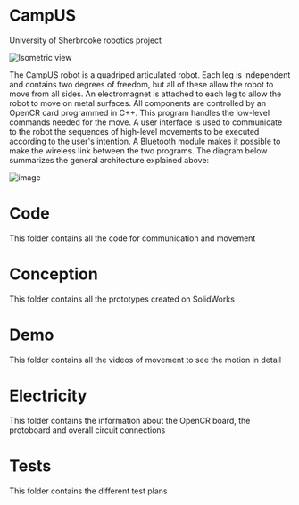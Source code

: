 # CampUS
University of Sherbrooke robotics project
  
  ![Isometric view](https://user-images.githubusercontent.com/98042679/154827627-ff07e487-ea2e-4c38-a949-d4acb07813e9.JPG)
  
The CampUS robot is a quadriped articulated robot. Each leg is independent and contains two degrees of freedom, but all of these allow the robot to move from all sides.   An electromagnet is attached to each leg to allow the robot to move on metal surfaces. All components are controlled by an OpenCR card programmed in C++. This program handles the low-level commands needed for the move. A user interface is used to communicate to the robot the sequences of high-level movements to be executed according to the user's intention. A Bluetooth module makes it possible to make the wireless link between the two programs. The diagram below summarizes the general architecture explained above:
 
 ![image](https://user-images.githubusercontent.com/61423054/162639223-134e0a69-dd2f-4870-b7c9-a94922945497.png)


# Code

  This folder contains all the code for communication and movement
  
# Conception 

  This folder contains all the prototypes created on SolidWorks

# Demo 

  This folder contains all the videos of movement to see the motion in detail
  
# Electricity

  This folder contains the information about the OpenCR board, the protoboard and overall circuit   connections
  
# Tests

  This folder contains the different test plans 


